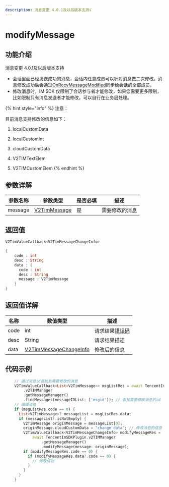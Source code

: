 ```yaml
---
description: 消息变更 4.0.1及以后版本支持√
---
```


# modifyMessage

## 功能介绍

消息变更 4.0.1及以后版本支持

* 会话里面已经发送成功的消息，会话内任意成员可以针对消息做二次修改。消息修改成功后会通过[OnRecvMessageModified](../callbacks/onrecvmessagemodified.md)同步给会话的全部成员。
* 修改消息时，IM SDK 仅限制了会话参与者才能修改，如果您需要更多限制，比如限制只有消息发送者才能修改，可以自行在业务层处理。

{% hint style="info" %}
注意：

目前消息支持修改的信息如下：

1. localCustomData

2. localCustomInt

3. cloudCustomData

4. V2TIMTextElem

5. V2TIMCustomElem
{% endhint %}

## 参数详解

| 参数名称    | 参数类型                                                     | 是否必填 | 描述      |
| ------- | -------------------------------------------------------- | ---- | ------- |
| message | [V2TimMessage](../keyClass/message/v2timmessage.md) | 是    | 需要修改的消息 |

## 返回值

```dart
V2TimValueCallback<V2TimMessageChangeInfo>

{
    code : int
    desc : String
    data : {
      code : int
      desc : String
      message : V2TimMessage
    }
}
```

## 返回值详解

| 名称   | 数值类型                                                                         | 描述                                                             |
| ---- | ---------------------------------------------------------------------------- | -------------------------------------------------------------- |
| code | int                                                                          | 请求结果[错误码](https://cloud.tencent.com/document/product/269/1671) |
| desc | String                                                                       | 请求结果描述                                                         |
| data | [V2TimMessageChangeInfo](../keyClass/message/v2timmessagechangeinfo.md) | 修改后的信息                                                         |

## 代码示例  &#x20;

```dart
    // 通过消息id查找到需要修改的消息
    V2TimValueCallback<List<V2TimMessage>> msgListRes = await TencentImSDKPlugin
        .v2TIMManager
        .getMessageManager()
        .findMessages(messageIDList: ['msgid']); // 查找需要修改消息的id
    // 编辑消息
    if (msgListRes.code == 0) {
      List<V2TimMessage>? messageList = msgListRes.data;
      if (messageList!.isNotEmpty) {
        V2TimMessage originMessage = messageList[0];
        originMessage.cloudCustomData = "change data"; // 修改消息的信息
        V2TimValueCallback<V2TimMessageChangeInfo> modifyMessageRes =
            await TencentImSDKPlugin.v2TIMManager
                .getMessageManager()
                .modifyMessage(message: originMessage);
        if (modifyMessageRes.code == 0) {
          if (modifyMessageRes.data?.code == 0) {
            // 修改成功
          }
        }
      }
    }
```

